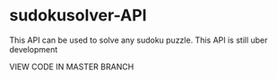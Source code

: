 # sudokusolver-API
This API can be used to solve any sudoku puzzle. This API is still uber development



VIEW CODE IN MASTER BRANCH
